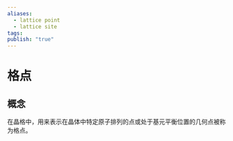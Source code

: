 ```yaml
---
aliases:
  - lattice point
  - lattice site
tags: 
publish: "true"
---
```


# 格点

## 概念

在晶格中，用来表示在晶体中特定原子排列的点或处于基元平衡位置的几何点被称为格点。

